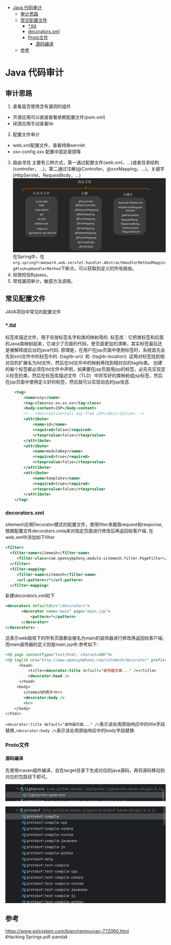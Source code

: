 - [Java 代码审计](#java-代码审计)
  - [审计思路](#审计思路)
  - [常见配置文件](#常见配置文件)
    - [\*.tld](#tld)
    - [decorators.xml](#decoratorsxml)
    - [Proto文件](#proto文件)
      - [源码编译](#源码编译)
  - [参考](#参考)
# Java 代码审计
## 审计思路
1. 查看是否使用含有漏洞的组件
* 开源应用可以直接查看依赖配置文件(pom.xml)
* 闭源应用手动查看lib
2. 配置文件审计
* web.xml配置文件，查看特殊servlet
* xxx-config.xxx 配置中固定密钥等
3. 路由寻找
主要有三种方式，第一通过配置文件(web.xml，...)或者目录结构(controller，...)，第二通过注解(@Controller，@xxxMapping，...)，关键字(HttpServlet，RequestBody，...)
![](img/15-42-39.png)  
在Spring中，在`org.springframework.web.servlet.handler.AbstractHandlerMethodMapping#lookupHandlerMethod`下断点，可以获取到定义的所有路由。  
4. 权限校验Bypass。
5. 常规漏洞审计，敏感方法调用。
## 常见配置文件
JAVA项目中常见的配置文件
### *.tld
标签库描述文件，用于存放标签名字和类的映射用的.
标签库：它把类标签和后面的Java类映射起来，它减少了页面的代码，使页面更加的清晰，其实标签最后还是被解释成后台的java代码.
原理是，在用户在jsp页面中使用标签时，系统首先会先到xml文件中的<taglib>标签中的《taglib-uri》和《taglib-location》这两对标签找到相对应的扩展名为tld文件，然后在tld文件中的映射再找到相对应的taglib类。
创建的每个标签都必须在tld文件中声明，如果要在jsp页面用jsp的标签，必先先实现定义标签的类，然后在标签库描述文件（TLD）中将写好的类映射成jsp标签，然后在jsp页面中使用定义好的标签，然后就可以实现动态的jsp信息.
```xml
    <tag>
        <name>soy</name>
        <tag-class>xx.xx.xx.xx</tag-class>
        <body-content>JSP</body-content>
        <!-- <description>Call Soy from JSP</description> -->
        <attribute>
            <name>id</name>
            <required>false</required>
            <rtexprvalue>false</rtexprvalue>
        </attribute>
        <attribute>
            <name>moduleKey</name>
            <required>true</required>
            <rtexprvalue>false</rtexprvalue>
        </attribute>
        <attribute>
            <name>template</name>
            <required>true</required>
            <rtexprvalue>false</rtexprvalue>
        </attribute>
    </tag>
```
### decorators.xml
sitemesh应用Decorator模式的配置文件，使用filter来截取request和response,根据配置文件decorators.xmla来对指定页面进行修改后再返回给客户端.
在web.xml中添加如下filter
```xml
<filter> 
  <filter-name>sitemesh</filter-name> 
     <filter-class>com.opensymphony.module.sitemesh.filter.PageFilter</filter-class> 
  </filter> 
  <filter-mapping> 
     <filter-name>sitemesh</filter-name> 
     <url-pattern>/*</url-pattern> 
  </filter-mapping> 
```
新建decorators.xml如下
```xml
<decorators defaultdir="/decorators"> 
       <decorator name="main" page="main.jsp"> 
           <pattern>*</pattern> 
       </decorator> 
</decorators> 
```
这表示web路径下的所有页面都会被名为main的装饰器进行修改再返回给客户端,而main装饰器的定义则是main.jsp中,参考如下:
```jsp
<%@ page contentType="text/html; charset=GBK"%> 
<%@ taglib uri="http://www.opensymphony.com/sitemesh/decorator" prefix="decorator"%> <html> 
      <head> 
          <title><decorator:title default="装饰器页面..." /></title> 
          <decorator:head /> 
      </head> 
     <body> 
        sitemesh的例子<hr> 
        <decorator:body /> 
        <hr>
    </body> 
</html> 
```
`<decorator:title default="装饰器页面..." />`表示该处用原始响应中的title字段替换,`<decorator:body />`表示该处用原始响应中的body字段替换.
### Proto文件
#### 源码编译
先使用maven插件编译，会在target目录下生成对应的java源码，再将源码移动到对应的包路径下即可。  

![](img/2023-08-21-17-11-36.png)  

![](img/2023-08-21-17-11-52.png)  

## 参考
https://www.gxlsystem.com/bianchengyuyan-772060.html  
《Hacking Springs.pdf-panda》